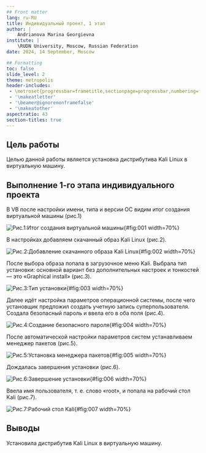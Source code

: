 ```yaml
---
## Front matter
lang: ru-RU
title: Индивидуальный проект, 1 этап
author: |
	Andrianova Marina Georgievna
institute: |
	\RUDN University, Moscow, Russian Federation
date: 2024, 14 September, Moscow

## Formatting
toc: false
slide_level: 2
theme: metropolis
header-includes: 
 - \metroset{progressbar=frametitle,sectionpage=progressbar,numbering=fraction}
 - '\makeatletter'
 - '\beamer@ignorenonframefalse'
 - '\makeatother'
aspectratio: 43
section-titles: true
---
```


## Цель работы

Целью данной работы является установка дистрибутива Kali Linux в виртуальную машину.

## Выполнение 1-го этапа индивидуального проекта

В VB после настройки имени, типа и версии ОС видим итог создания виртуальной машины (рис.1)

![Рис.1:Итог создания виртуальной машины](image/5.png){#fig:001 width=70%}

В настройках добавляем скачанный образ Kali Linux (рис.2).

![Рис.2:Добавление скачанного образа Kali Linux](image/7.png){#fig:002 width=70%}

После выбора образа попала в загрузочное меню Kali. Выбрала тип установки: основной вариант без дополнительных настроек и тонкостей — это «Graphical install» (рис.3).

![Рис.3:Тип установки](image/9.png){#fig:003 width=70%}

Далее идёт настройка параметров операционной системы, после чего установщик предложил создать учетную запись суперпользователя. Создала безопасный пароль и ввела его в оба поля (рис.4).

![Рис.4:Создание безопасного пароля](image/15.png){#fig:004 width=70%}

После автоматической настройки параметров систем устанавливаем менеджер пакетов (рис.5).

![Рис.5:Установка менеджера пакетов](image/21.png){#fig:005 width=70%}

Дождалась завершения установки (рис.6).

![Рис.6:Завершение установки](image/25.png){#fig:006 width=70%}

Ввела имя пользователя, т. е. слово «root», и попала на рабочий стол Kali (рис.7).

![Рис.7:Рабочий стол Kali](image/27.png){#fig:007 width=70%}

## Выводы

Установила дистрибутив Kali Linux в виртуальную машину.